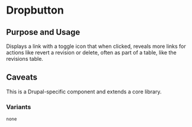 # Dropbutton

## Purpose and Usage
Displays a link with a toggle icon that when clicked, reveals more links for actions like revert a revision or delete, 
often as part of a table, like the revisions table.

## Caveats
This is a Drupal-specific component and extends a core library.

### Variants

```
none

```
